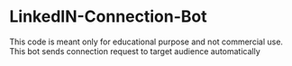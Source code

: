 # LinkedIN-Connection-Bot
This code is meant only for educational purpose and not commercial use. This bot sends connection request to target audience automatically
